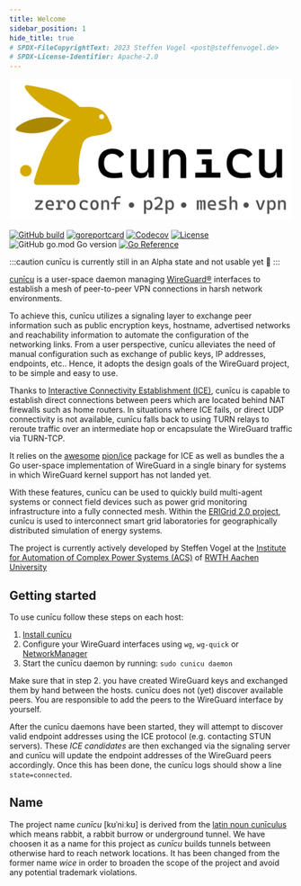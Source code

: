 ```yaml
---
title: Welcome
sidebar_position: 1
hide_title: true
# SPDX-FileCopyrightText: 2023 Steffen Vogel <post@steffenvogel.de>
# SPDX-License-Identifier: Apache-2.0
---
```


<p align="center" >
    <img style={{width: '60%'}} src="/img/cunicu_logo.svg" alt="cunīcu logo" />

[![GitHub build](https://img.shields.io/github/actions/workflow/status/cunicu/cunicu/build.yaml?style=flat-square)](https://github.com/cunicu/cunicu/actions)
[![goreportcard](https://goreportcard.com/badge/github.com/cunicu/cunicu?style=flat-square)](https://goreportcard.com/report/github.com/cunicu/cunicu)
[![Codecov](https://img.shields.io/codecov/c/github/cunicu/cunicu?token=WWQ6SR16LA&style=flat-square)](https://app.codecov.io/gh/cunicu/cunicu)
[![License](https://img.shields.io/github/license/cunicu/cunicu?style=flat-square)](https://github.com/cunicu/cunicu/blob/main/LICENSE)
![GitHub go.mod Go version](https://img.shields.io/github/go-mod/go-version/cunicu/cunicu?style=flat-square)
[![Go Reference](https://pkg.go.dev/badge/github.com/cunicu/cunicu.svg)](https://pkg.go.dev/github.com/cunicu/cunicu)
</p>

:::caution cunīcu is currently still in an Alpha state and not usable yet 🚧
:::

[cunīcu][cunicu] is a user-space daemon managing [WireGuard®][wireguard] interfaces to establish a mesh of peer-to-peer VPN connections in harsh network environments.

To achieve this, cunīcu utilizes a signaling layer to exchange peer information such as public encryption keys, hostname, advertised networks and reachability information to automate the configuration of the networking links.
From a user perspective, cunīcu alleviates the need of manual configuration such as exchange of public keys, IP addresses, endpoints, etc..
Hence, it adopts the design goals of the WireGuard project, to be simple and easy to use.

Thanks to [Interactive Connectivity Establishment (ICE)](https://en.wikipedia.org/wiki/Interactive_Connectivity_Establishment), cunīcu is capable to establish direct connections between peers which are located behind NAT firewalls such as home routers.
In situations where ICE fails, or direct UDP connectivity is not available, cunīcu falls back to using TURN relays to reroute traffic over an intermediate hop or encapsulate the WireGuard traffic via TURN-TCP.

It relies on the [awesome](https://github.com/pion/awesome-pion) [pion/ice][pion-ice] package for ICE as well as bundles the a Go user-space implementation of WireGuard in a single binary for systems in which WireGuard kernel support has not landed yet.

With these features, cunīcu can be used to quickly build multi-agent systems or connect field devices such as power grid monitoring infrastructure into a fully connected mesh.
Within the [ERIGrid 2.0 project][erigrid], cunīcu is used to interconnect smart grid laboratories for geographically distributed simulation of energy systems.

The project is currently actively developed by Steffen Vogel at the [Institute for Automation of Complex Power Systems (ACS)](https://www.acs.eonerc.rwth-aachen.de) of [RWTH Aachen University](https://www.rwth-aachen.de)

## Getting started

To use cunīcu follow these steps on each host:

1.  [Install cunīcu](./install.md)
2.  Configure your WireGuard interfaces using `wg`, `wg-quick` or [NetworkManager](https://blogs.gnome.org/thaller/2019/03/15/wireguard-in-networkmanager/)
3.  Start the cunīcu daemon by running: `sudo cunicu daemon`

Make sure that in step 2. you have created WireGuard keys and exchanged them by hand between the hosts.
cunīcu does not (yet) discover available peers. You are responsible to add the peers to the WireGuard interface by yourself.

After the cunīcu daemons have been started, they will attempt to discover valid endpoint addresses using the ICE protocol (e.g. contacting STUN servers).
These _ICE candidates_ are then exchanged via the signaling server and cunīcu will update the endpoint addresses of the WireGuard peers accordingly.
Once this has been done, the cunīcu logs should show a line `state=connected`.

## Name

The project name _cunīcu_ \[kʊˈniːkʊ\] is derived from the [latin noun cunīculus](https://en.wiktionary.org/wiki/cuniculus#Latin) which means rabbit, a rabbit burrow or underground tunnel. We have choosen it as a name for this project as _cunīcu_ builds tunnels between otherwise hard to reach network locations.
It has been changed from the former name _wice_ in order to broaden the scope of the project and avoid any potential trademark violations. 

[wireguard]: https://wireguard.com

[pion-ice]: https://github.com/pion/ice

[cunicu]: https://github.com/cunicu/cunicu

[erigrid]: https://erigrid2.eu
